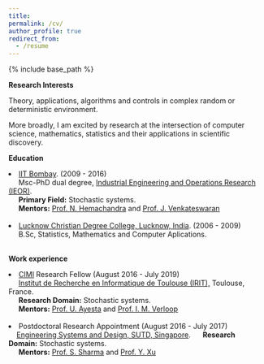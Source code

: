 ```yaml
---
title: 
permalink: /cv/
author_profile: true
redirect_from:
  - /resume
---
```



{% include base_path %}

  
<b>Research Interests</b>

Theory, applications, algorithms and controls in complex random or deterministic environment. 

More broadly, I am excited by research at the intersection of computer science, mathematics, statistics and their applications in scientific discovery. 

<b>Education</b>
<li><a href="http://www.iitb.ac.in/">IIT Bombay</a>. (2009 - 2016) <br>
&nbsp;&nbsp;&nbsp;&nbsp; Msc-PhD dual degree, <a href="http://www.ieor.iitb.ac.in/">Industrial Engineering and Operations Research (IEOR)</a>. <br>
&nbsp;&nbsp;&nbsp;&nbsp; <b>Primary Field:</b> Stochastic systems. <br>
&nbsp;&nbsp;&nbsp;&nbsp; <b>Mentors:</b> <a href="http://www.ieor.iitb.ac.in/~nh">Prof. N. Hemachandra</a> and <a href="http://www.ieor.iitb.ac.in/~jayendran">Prof. J. Venkateswaran</a>

<br>
<br>

<li><a href="http://www.iitd.ernet.in">Lucknow Christian Degree College, Lucknow,
India</a>. (2006 - 2009) <br>
&nbsp;&nbsp;&nbsp;&nbsp; B.Sc, Statistics, Mathematics and Computer Aplications.

<br>
<br>

<b>Work experience</b>
<br>
<li><a href="http://www.cimi.univ-toulouse.fr/en/post-doctoral-fellowships" target="_blank">CIMI</a> Research Fellow (August 2016 - July 2019) <br>
&nbsp;&nbsp;&nbsp;&nbsp; <a href="https://www.irit.fr/?lang=en"> Institut de Recherche en Informatique de Toulouse (IRIT),</a> Toulouse, France.<br> 
&nbsp;&nbsp;&nbsp;&nbsp; <b>Research Domain:</b> Stochastic systems. <br>
&nbsp;&nbsp;&nbsp;&nbsp; <b>Mentors:</b> <a href="http://www.ieor.iitb.ac.in/~nh">Prof. U. Ayesta</a> and <a href="http://www.ieor.iitb.ac.in/~jayendran">Prof. I. M. Verloop</a>

<br>
<br>

<li>Postdoctoral Research Appointment (August 2016 -
July 2017) <br>
&nbsp;&nbsp;&nbsp;&nbsp;<a href="http://esd.sutd.edu.sg/">Engineering Systems and Design, SUTD, Singapore</a>. 
&nbsp;&nbsp;&nbsp;&nbsp; <b>Research Domain:</b> Stochastic systems. <br>
&nbsp;&nbsp;&nbsp;&nbsp; <b>Mentors:</b> <a href="http://www.ieor.iitb.ac.in/~nh">Prof. S. Sharma</a> and <a href="http://www.ieor.iitb.ac.in/~jayendran">Prof. Y. Xu</a> <br>
  
